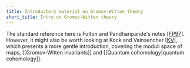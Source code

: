 ```yaml
---
title: Introductory material on Gromov-Witten theory
short_title: Intro on Gromov-Witten theory
---
```



The standard reference here is Fulton and Pandharipande's notes [ [FP97]](Bibliography#FP97). However, it might also be worth looking at Kock and Vainsencher [ [KV]](Bibliography#KV), which presents a more gentle introduction, covering the moduli space of maps, [[Gromov-Witten invariants]] and [[Quantum cohomology|quantum cohomology]].